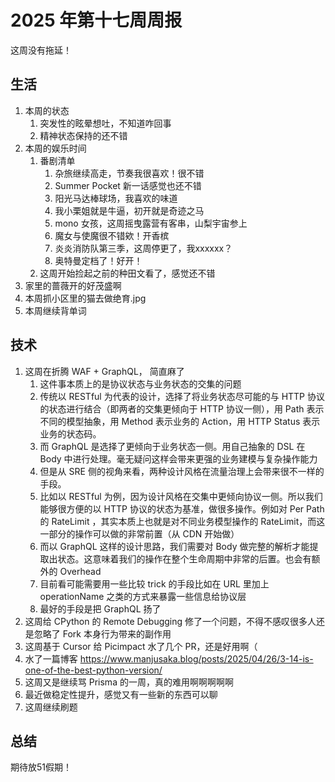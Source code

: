 # 2025 年第十七周周报

这周没有拖延！

## 生活

1. 本周的状态
    1. 突发性的眩晕想吐，不知道咋回事
    2. 精神状态保持的还不错
2. 本周的娱乐时间
    1. 番剧清单
        1. 杂旅继续高走，节奏我很喜欢！很不错
        2. Summer Pocket 新一话感觉也还不错
        3. 阳光马达棒球场，我喜欢的味道
        4. 我小栗姐就是牛逼，初开就是奇迹之马
        5. mono 女孩，这周摇曳露营有客串，山梨宇宙参上
        6. 魔女与使魔很不错欸！开香槟
        7. 炎炎消防队第三季，这周停更了，我xxxxxx？
        8. 奥特曼定档了！好开！
    2. 这周开始捡起之前的种田文看了，感觉还不错
3. 家里的蔷薇开的好茂盛啊
4. 本周抓小区里的猫去做绝育.jpg
5. 本周继续背单词

## 技术

1. 这周在折腾 WAF + GraphQL， 简直麻了
    1. 这件事本质上的是协议状态与业务状态的交集的问题
    2. 传统以 RESTful 为代表的设计，选择了将业务状态尽可能的与 HTTP 协议的状态进行结合（即两者的交集更倾向于 HTTP 协议一侧），用 Path 表示不同的模型抽象，用 Method 表示业务的 Action，用 HTTP Status 表示业务的状态码。
    3. 而 GraphQL 是选择了更倾向于业务状态一侧。用自己抽象的 DSL 在 Body 中进行处理。毫无疑问这样会带来更强的业务建模与复杂操作能力
    4. 但是从 SRE 侧的视角来看，两种设计风格在流量治理上会带来很不一样的手段。
    5. 比如以 RESTful 为例，因为设计风格在交集中更倾向协议一侧。所以我们能够很方便的以 HTTP 协议的状态为基准，做很多操作。例如对 Per Path 的 RateLimit ，其实本质上也就是对不同业务模型操作的 RateLimit，而这一部分的操作可以做的非常前置（从 CDN 开始做）
    6. 而以 GraphQL 这样的设计思路，我们需要对 Body 做完整的解析才能提取出状态。这意味着我们的操作在整个生命周期中非常的后置。也会有额外的 Overhead
    7. 目前看可能需要用一些比较 trick 的手段比如在 URL 里加上 operationName 之类的方式来暴露一些信息给协议层
    8. 最好的手段是把 GraphQL 扬了
2. 这周给 CPython 的 Remote Debugging 修了一个问题，不得不感叹很多人还是忽略了 Fork 本身行为带来的副作用
3. 这周基于 Cursor 给 Picimpact 水了几个 PR，还是好用啊（
4. 水了一篇博客 <https://www.manjusaka.blog/posts/2025/04/26/3-14-is-one-of-the-best-python-version/>
5. 这周又是继续骂 Prisma 的一周，真的难用啊啊啊啊啊
6. 最近做稳定性提升，感觉又有一些新的东西可以聊
7. 这周继续刷题

## 总结

期待放51假期！

